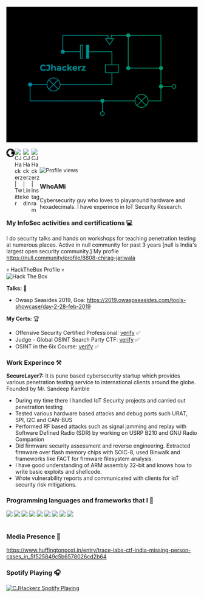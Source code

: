 ![Banner](./img/35c3-CJhackerz.png)

[<img align="left" alt="cjhackerz.net" width="22px" src="https://raw.githubusercontent.com/iconic/open-iconic/master/svg/globe.svg" />][website]
[<img align="left" alt="CJHackerz | Twitter" width="22px" src="https://cdn.jsdelivr.net/npm/simple-icons@v3/icons/twitter.svg" />][twitter]
[<img align="left" alt="CJHackerz | LinkedIn" width="22px" src="https://cdn.jsdelivr.net/npm/simple-icons@v3/icons/linkedin.svg" />][linkedin]
[<img align="left" alt="CJHackerz | Instagram" width="22px" src="https://cdn.jsdelivr.net/npm/simple-icons@v3/icons/instagram.svg" />][instagram]

<br />
<br />

![Profile views](https://gpvc.arturio.dev/CJHackerz)

### WhoAMℹ

Cybersecurity guy who loves to playaround hardware and hexadecimals. I have experince in IoT Security Research.

### My InfoSec activities and certifications 💻

I do security talks and hands on workshops for teaching penetration testing at numerous places. Active in null community for past 3 years [null is India's largest open security community.] My profile <https://null.community/profile/8808-chirag-jariwala>

💀 HackTheBox Profile 💀 <br />
<img src="http://www.hackthebox.eu/badge/image/3166" alt="Hack The Box">

__Talks:__ 🎤

* Owasp Seasides 2019, Goa: <https://2019.owaspseasides.com/tools-showcase/day-2-28-feb-2019>

__My Certs:__ 🏆

* Offensive Security Certified Professional: [verify](https://www.youracclaim.com/users/chirag-jariwala/badges) ✅
* Judge - Global OSINT Search Party CTF: [verify](https://badgr.com/public/assertions/KMC1OCD9QdiSmqqVbVv8_w) ✅
* OSINT in the 6ix Course: [verify](https://badgr.com/public/assertions/uFaCAJnJRfCMnATKUCVgLg) ✅

### Work Experince ⚒

__SecureLayer7:__ It is pune based cybersecurity startup which provides various penetration testing service to international clients around the globe. Founded by Mr. Sandeep Kamble

* During my time there I handled IoT Security projects and carried out penetration testing
* Tested various hardware based attacks and debug ports such URAT, SPI, I2C and CAN-BUS
* Performed RF based attacks such as signal jamming and replay with Software Defined Radio (SDR) by working on USRP B210 and GNU Radio Companion
* Did firmware security assessment and reverse engineering. Extracted firmware over flash memory chips with SOIC-8, used Binwalk and frameworks like FACT for firmware filesystem analysis.
* I have good understanding of ARM assembly 32-bit and knows how to write basic exploits and shellcode.
* Wrote vulnerability reports and communicated with clients for IoT security risk mitigations.

### Programming languages and frameworks that I 💓

<img src="https://img.shields.io/badge/python%20-%2314354C.svg?&style=for-the-badge&logo=python&logoColor=white"/>
<img src="https://img.shields.io/badge/go-%2300ADD8.svg?&style=for-the-badge&logo=go&logoColor=white"/>
<img src="https://img.shields.io/badge/ruby-%23CC342D.svg?&style=for-the-badge&logo=ruby&logoColor=white"/>
<img src="https://img.shields.io/badge/php-%23777BB4.svg?&style=for-the-badge&logo=php&logoColor=white"/>
<img src="https://img.shields.io/badge/vuejs%20-%2335495e.svg?&style=for-the-badge&logo=vue.js&logoColor=%234FC08D"/>
<img src="https://img.shields.io/badge/bootstrap%20-%23563D7C.svg?&style=for-the-badge&logo=bootstrap&logoColor=white"/>
<img src="https://img.shields.io/badge/flask%20-%23000.svg?&style=for-the-badge&logo=flask&logoColor=white"/>
<img src="https://img.shields.io/badge/django%20-%23092E20.svg?&style=for-the-badge&logo=django&logoColor=white"/>
<img src="https://img.shields.io/badge/rails%20-%23CC0000.svg?&style=for-the-badge&logo=ruby-on-rails&logoColor=white"/>
<br />
<br />

### Media Presence 📰

<https://www.huffingtonpost.in/entry/trace-labs-ctf-india-missing-person-cases_in_5f525849c5b6578026cd2b64>


### Spotify Playing 🎧

[<img src="https://cjhackerz-github-readme-playing-now.vercel.app/api/spotify" alt="CJHackerz Spotify Playing" width="350" />](https://open.spotify.com/user/ba7h80vpptwjn7ktu2rv4a3mj)

[website]: https://cjhackerz.net
[twitter]: https://twitter.com/cjhackerz
[instagram]: https://instagram.com/cjhackerz
[linkedin]: https://linkedin.com/in/cjhackerz
